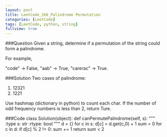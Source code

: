 ```yaml
---
layout: post
title: LeetCode_266_Palindrome Permutation
categories: [LeetCode]
tags: [LeetCode, python, string]
fullview: true
---
```

###Question
Given a string, determine if a permutation of the string could form a palindrome.

For example,

"code" -> False, "aab" -> True, "carerac" -> True.
    
###Solution
Two cases of palindrome:
1. 12321
2. 1221

Use hashmap (dictionary in python) to count each char.
If the number of odd frequency numbers is less than 2, return Ture.


###Code
	class Solution(object):
        def canPermutePalindrome(self, s):
            """
            :type s: str
            :rtype: bool
            """
            d = {}
            for c in s: 
                d[c] = d.get(c,0) + 1
            sum = 0
            for c in d: 
                if d[c] % 2 != 0: sum += 1
            return sum < 2
